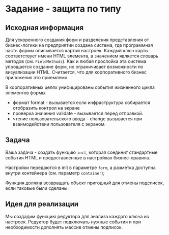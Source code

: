 # Задание - защита по типу

## Исходная информация

Для ускоренного создания форм и разделения представления от бизнес-логики на предприятии создана система, где программная часть формы описывается картой настроек. Каждый ключ карты соответствует имени HTML элемента, а значением является словарь методов (см. `FieldMethods`). Как и любая прослойка эта система упрощается создание форм, но ограничивает возможности по визуализации HTML. Считается, что для корпоративного бизнес приложения это приемлемо.

В корпоративных целях унифицированы события жизненного цикла элементов формы.

* формат format - вызывается если инфраструктура собирается отобразить контрол на экране
* проверка значения validate - вызывается перед отправкой.
* чтение пользовательского ввода - change вызывается при взаимодействии пользователя с экраном.

## Задача

Ваша задача - создать функцию `init`, которая соединит стандартные события HTML и предоставленные в настройках бизнес-правила.

Настройки передаются в init  в параметре `form`, а разметка доступна внутри контейнера (см. параметр `container`);

Функция должна возвращать объект пригодный для отмены подсписок, если таковые были сделаны.

## Идея для реализации

Мы создадим функцию редуктора для анализа каждого ключа из настроек. Редуктор будет подключать нужные события и при необходимости дополнять массив отмены подписок.
